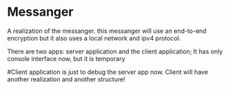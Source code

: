 # Messanger
A realization of the messanger.
this messanger will use an end-to-end encryption but it also uses a local network and ipv4 protocol.

There are two apps: server application and the client application;
It has only console interface now, but it is temporary

#Client application is just to debug the server app now. Client will have another realization and another structure!